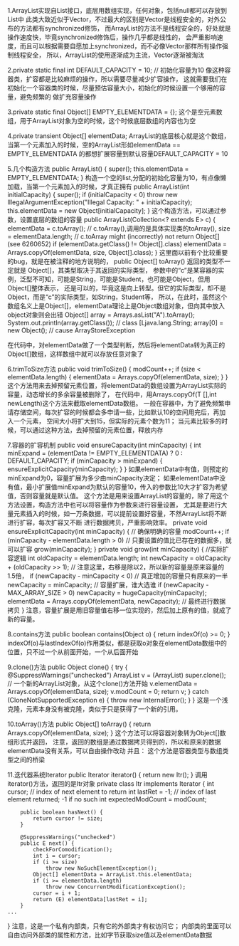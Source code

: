 1.ArrayList实现自List接口，底层用数组实现，任何对象，包括null都可以存放到List中
  此类大致近似于Vector，不过最大的区别是Vector是线程安全的，对外公布的方法都有synchronized修饰，
  而ArrayList的方法不是线程安全的，好处就是操作速度快，毕竟synchronized修饰后，操作几乎都是线性的，
  会严重影响速度，而且可以根据需要自愿加上synchronized，而不必像Vector那样所有操作强制线程安全，
  所以，ArrayList的使用逐渐成为主流，Vector逐渐被淘汰


2.private static final int DEFAULT_CAPACITY = 10; // 初始化容量为10
  像这种容器类，扩容都是比较麻烦的操作，所以需要尽量减少扩容操作，
  这就需要我们在初始化一个容器类的时候，尽量预估容量大小，初始化的时候设置一个够用的容量，避免频繁的
  做扩充容量操作

3.private static final Object[] EMPTY_ELEMENTDATA = {};
  这个是空元素数组，用于ArrayList对象为空的时候，这个时候底层数组的内容也为空

4.private transient Object[] elementData;
  ArrayList的底层核心就是这个数组，当第一个元素加入的时候，空的ArrayList形如elementData == EMPTY_ELEMENTDATA
  的都想扩展容量到默认容量DEFAULT_CAPACITY = 10

5.几个构造方法
  public ArrayList() {
        super();
        this.elementData = EMPTY_ELEMENTDATA;
  }
  构造一个空的list,分配的初始化容量为10，有点像懒加载，当第一个元素加入的时候，才真正拥有
  public ArrayList(int initialCapacity) {
        super();
        if (initialCapacity < 0)
            throw new IllegalArgumentException("Illegal Capacity: " + initialCapacity);
        this.elementData = new Object[initialCapacity];
  }
  这个构造方法，可以通过参数，设置底层的数组的容量
  public ArrayList(Collection<? extends E> c) {
        elementData = c.toArray(); // c.toArray(),调用的是具体实现类的toArray(),
        size = elementData.length;
        // c.toArray might (incorrectly) not return Object[] (see 6260652)
        if (elementData.getClass() != Object[].class)
            elementData = Arrays.copyOf(elementData, size, Object[].class);
  }
  这里面以前有个比较重要的bug，就是在被注释的地方说明的，
  public Object[] toArray() 返回的类型不一定就是 Object[]，其类型取决于其返回的实际类型，
  参数中的“c”是某容器的实例，泛型不可知，可能是String，可能是Student，也可能是Object，但用Object[]整体表示，
  还是可以的，毕竟这是向上转型。但它的实际类型，却不是Object，而是“c”的实际类型，如String，Student等，
  所以，在此时，虽然这个数组名义上是Object[]，elementData理论上是Object数组对象，但向其中放入object对象则会出错
  	Object[] array = Arrays.asList("A").toArray();
  	System.out.println(array.getClass()); // class [Ljava.lang.String;
  	array[0] = new Object(); // cause ArrayStoreException
  
  在代码中，对elementData做了一个类型判断，然后将elementData转为真正的Object[]数组，这样数组中就可以存放任意对象了

6.trimToSize方法
  public void trimToSize() {
        modCount++;
        if (size < elementData.length) {
            elementData = Arrays.copyOf(elementData, size);
        }
  }
  这个方法用来去掉预留元素位置，将elementData的数组设置为ArrayList实际的容量，动态增长的多余容量被删除了，
  在代码中，用Arrays.copyOf(T [],int newLength)这个方法来截取elementData数组。
  一般在容器中，为了避免频繁申请存储空间，每次扩容的时候都会多申请一些，比如默认10的空间用完后，再加入一个元素，
  空间大小将扩大到15，但实际的元素个数为11；
  当元素比较多的时候，可以通过这种方法，去掉预留的元素位置，释放内存


7.容器的扩容机制
  public void ensureCapacity(int minCapacity) {
        int minExpand = (elementData != EMPTY_ELEMENTDATA) ? 0 : DEFAULT_CAPACITY;
        if (minCapacity > minExpand) {
            ensureExplicitCapacity(minCapacity);
        }
  }
  如果elementData中有值，则预定的minExpand为0，容量扩展为多少由minCapacity决定；
  如果elementData中没有值，最小扩展值minExpand为默认的容量10，传入的参数比10大才扩容为希望值，否则容量就是默认值。
  这个方法是用来设置ArrayList的容量的，除了用这个方法设置，构造方法中也可以将容量作为参数来进行容量设置，
  尤其是要进行大量元素插入的时候，如一万条数据，可以提前设置好容量，不然ArrayList将不断进行扩容，每次扩容又不断
  进行数据拷贝，严重影响效率。
  private void ensureExplicitCapacity(int minCapacity) { // 确保明确的容量
        modCount++;
        if (minCapacity - elementData.length > 0)	// 只要设置的值比已存在的数据多，就可以扩容
            grow(minCapacity);
  }
  private void grow(int minCapacity) {			//实际扩容逻辑
        int oldCapacity = elementData.length;
        int newCapacity = oldCapacity + (oldCapacity >> 1); // 注意这里，右移是除以2，所以新的容量是原来容量的1.5倍，
        if (newCapacity - minCapacity < 0)		    // 真正增加的容量只有原来的一半	
            newCapacity = minCapacity;			    // 容量扩展，谁大选谁
        if (newCapacity - MAX_ARRAY_SIZE > 0)
            newCapacity = hugeCapacity(minCapacity);
        elementData = Arrays.copyOf(elementData, newCapacity);	// 最终进行数据拷贝
  }
  注意，容量扩展是用旧容量值右移一位实现的，然后加上原有的值，就成了新的容量。


8.contains方法
  public boolean contains(Object o) {
        return indexOf(o) >= 0;
  }
  indexOf(o)与lastIndexOf(o)作用类似，都是获取o对象在elementData数组中的位置，只不过一个从前面开始，一个从后面开始


9.clone()方法
  public Object clone() {
        try {
            @SuppressWarnings("unchecked")
            ArrayList<E> v = (ArrayList<E>) super.clone();	// 一个新的ArrayList对象，从这个clone()方法开始
            v.elementData = Arrays.copyOf(elementData, size);
            v.modCount = 0;
            return v;
        } catch (CloneNotSupportedException e) {
            throw new InternalError();
        }
  }
  这是一个浅克隆，元素本身没有被克隆，类似于只是获得了一个新的引用。

10.toArray()方法
  public Object[] toArray() {
        return Arrays.copyOf(elementData, size);
  }
  这个方法可以将容器对象转为Object[]数组形式并返回，
  注意，返回的数组是通过数据拷贝得到的，所以和原来的数据elementData没有关系，可以自由操作改动
  并且：
    这个方法是容器类型与数组类型之间的桥梁


11.迭代器系统Iterator
  public Iterator<E> iterator() {
        return new Itr();
  }
  调用iterator()方法，返回的是Itr对象
  private class Itr implements Iterator<E> {
        int cursor;       // index of next element to return
        int lastRet = -1; // index of last element returned; -1 if no such
        int expectedModCount = modCount;

        public boolean hasNext() {
            return cursor != size;
        }

        @SuppressWarnings("unchecked")
        public E next() {
            checkForComodification();
            int i = cursor;
            if (i >= size)
                throw new NoSuchElementException();
            Object[] elementData = ArrayList.this.elementData;
            if (i >= elementData.length)
                throw new ConcurrentModificationException();
            cursor = i + 1;
            return (E) elementData[lastRet = i];
        }
	...
  }
  注意，这是一个私有内部类，只有它的外部类才有权访问它；
  内部类的里面可以自由访问外部类的属性和方法，比如字节获取size值以及elementData数据
  
